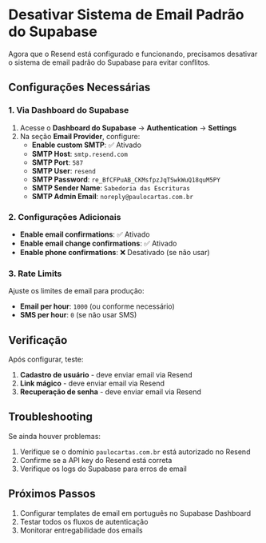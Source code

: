 # Desativar Sistema de Email Padrão do Supabase

Agora que o Resend está configurado e funcionando, precisamos desativar o sistema de email padrão do Supabase para evitar conflitos.

## Configurações Necessárias

### 1. Via Dashboard do Supabase

1. Acesse o **Dashboard do Supabase** → **Authentication** → **Settings**
2. Na seção **Email Provider**, configure:
   - **Enable custom SMTP**: ✅ Ativado
   - **SMTP Host**: `smtp.resend.com`
   - **SMTP Port**: `587`
   - **SMTP User**: `resend`
   - **SMTP Password**: `re_BfCFPuAB_CKMsfpzJqTSwkWuQ18quM5PY`
   - **SMTP Sender Name**: `Sabedoria das Escrituras`
   - **SMTP Admin Email**: `noreply@paulocartas.com.br`

### 2. Configurações Adicionais

- **Enable email confirmations**: ✅ Ativado
- **Enable email change confirmations**: ✅ Ativado
- **Enable phone confirmations**: ❌ Desativado (se não usar)

### 3. Rate Limits

Ajuste os limites de email para produção:
- **Email per hour**: `1000` (ou conforme necessário)
- **SMS per hour**: `0` (se não usar SMS)

## Verificação

Após configurar, teste:
1. **Cadastro de usuário** - deve enviar email via Resend
2. **Link mágico** - deve enviar email via Resend  
3. **Recuperação de senha** - deve enviar email via Resend

## Troubleshooting

Se ainda houver problemas:
1. Verifique se o domínio `paulocartas.com.br` está autorizado no Resend
2. Confirme se a API key do Resend está correta
3. Verifique os logs do Supabase para erros de email

## Próximos Passos

1. Configurar templates de email em português no Supabase Dashboard
2. Testar todos os fluxos de autenticação
3. Monitorar entregabilidade dos emails
